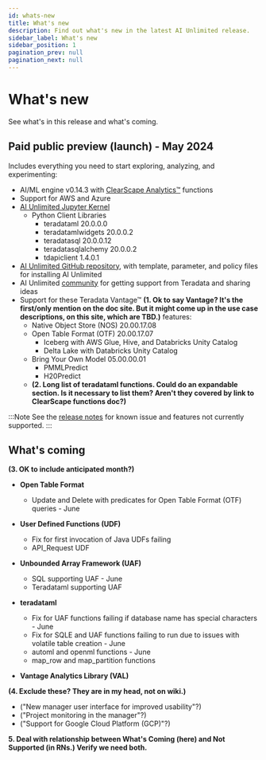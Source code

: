 ```yaml
---
id: whats-new
title: What's new
description: Find out what's new in the latest AI Unlimited release.
sidebar_label: What's new
sidebar_position: 1
pagination_prev: null
pagination_next: null
---
```


# What's new

See what's in this release and what's coming.


## Paid public preview (launch) - May 2024

Includes everything you need to start exploring, analyzing, and experimenting:

- AI/ML engine v0.14.3 with [ClearScape Analytics™](https://docs.teradata.com/access/sources/dita/topic?dita:mapPath=phg1621910019905.ditamap&dita:ditavalPath=pny1626732985837.ditaval&dita:topicPath=gma1702668333653.dita) functions
- Support for AWS and Azure
- [AI Unlimited Jupyter Kernel](https://downloads.teradata.com/download/tools/teradata-ai-unlimited-jupyter-kernel)
    - Python Client Libraries
      - teradataml 20.0.0.0
      - teradatamlwidgets 20.0.0.2
	  - teradatasql 20.0.0.12
	  - teradatasqlalchemy 20.0.0.2
	  - tdapiclient 1.4.0.1
- [AI Unlimited GitHub repository](https://github.com/Teradata/ai-unlimited), with template, parameter, and policy files for installing AI Unlimited
- AI Unlimited [community](https://support.teradata.com/community?id=community_forum&sys_id=b0aba91597c329d0e6d2bd8c1253affa) for getting support from Teradata and sharing ideas
- Support for these Teradata Vantage™ **(1. Ok to say Vantage? It's the first/only mention on the doc site. But it might come up in the use case descriptions, on this site, which are TBD.)** features:
  - Native Object Store (NOS) 20.00.17.08
  - Open Table Format (OTF) 20.00.17.07
    - Iceberg with AWS Glue, Hive, and Databricks Unity Catalog
    - Delta Lake with Databricks Unity Catalog
  - Bring Your Own Model 05.00.00.01
    - PMMLPredict
	- H20Predict
  - **(2. Long list of teradataml functions. Could do an expandable section. Is it necessary to list them? Aren't they covered by link to ClearScape functions doc?)**

:::Note
See the [release notes](/docs/release-notes.md) for known issue and features not currently supported.
:::


## What's coming

**(3. OK to include anticipated month?)**

- **Open Table Format**
  - Update and Delete with predicates for Open Table Format (OTF) queries - June

- **User Defined Functions (UDF)**
  - Fix for first invocation of Java UDFs failing
  - API_Request UDF
  
- **Unbounded Array Framework (UAF)**
  - SQL supporting UAF - June 
  - Teradataml supporting UAF

- **teradataml**
  - Fix for UAF functions failing if database name has special characters - June
  - Fix for SQLE and UAF functions failing to run due to issues with volatile table creation - June
  - automl and openml functions - June
  - map_row and map_partition functions
  
- **Vantage Analytics Library (VAL)**

**(4. Exclude these? They are in my head, not on wiki.)**
- ("New manager user interface for improved usability"?)
- ("Project monitoring in the manager"?)
- ("Support for Google Cloud Platform (GCP)"?)


**5. Deal with relationship between What's Coming (here) and Not Supported (in RNs.) Verify we need both.**




